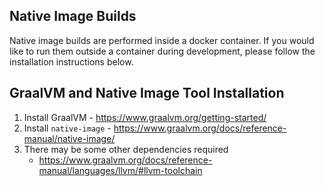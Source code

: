 Native Image Builds
-------------------

Native image builds are performed inside a docker container.  If you would like 
to run them outside a container during development, please follow the 
installation instructions below.

## GraalVM and Native Image Tool Installation

1. Install GraalVM - https://www.graalvm.org/getting-started/
2. Install `native-image` - https://www.graalvm.org/docs/reference-manual/native-image/
3. There may be some other dependencies required
    + https://www.graalvm.org/docs/reference-manual/languages/llvm/#llvm-toolchain